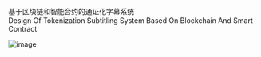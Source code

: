 基于区块链和智能合约的通证化字幕系统  
Design Of Tokenization Subtitling System Based On Blockchain And Smart Contract

![image](https://github.com/LaplaceMan/Subtitle-Token/blob/main/Subtitle%20System/figer3.png)
